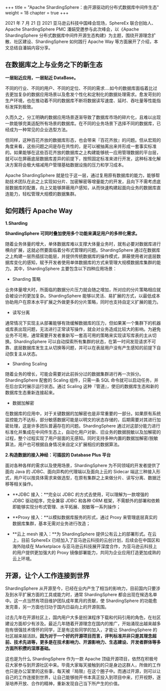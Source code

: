 +++
title = "Apache ShardingSphere：由开源驱动的分布式数据库中间件生态"
weight = 18
chapter = true
+++

2021 年 7 月 21 日 2021 亚马逊云科技中国峰会现场，SphereEx 联合创始人、Apache ShardingSphere PMC 潘娟受邀参与此次峰会，以《Apache ShardingSphere 分布式数据库中间件开源生态构建》为主题，围绕开源理念扩散、社区建设、ShardingSphere 如何践行 Apache Way 等方面展开了介绍，本文总结自潘娟内容分享。

## 在数据库之上与业务之下的新生态
**一层贴近应用，一层贴近 DataBase。**

不同的行业、不同的用户、不同的定位、不同的需求....如今的数据库面临着比过去更加复杂的数据应用场景以及愈发个性化和定制化的数据处理需求。愈发苛刻的生产环境，也在推动着不同的数据库不断将数据读写速度、延时、吞吐量等性能指标发挥到极致。

久而久之，分工明确的数据应用场景逐渐导致了数据库市场的碎片化，且难以出现一款能够完美适配所有场景的数据库。在不同的业务场景下选择不同的数据库，已经成为一种常见的企业选型方法。

但同样，这种百花齐放的数据库形态，也会带来『百花齐放』的问题。但从宏观的角度来看，这些问题之间是存在共性的，是可以被抽离出来并形成一套事实标准的。如果能够在这些百花齐放的数据库之上构建能够统一应用管理数据的平台层，就可以在屏蔽底层数据库差异的前提下，按照固定标准来进行开发，这种标准化解决方案将会极大缩减用户管理基础数据设施的压力和学习成本。

Apache ShardingSphere 就是位于这一层，通过复用原有数据库的能力，能够帮助技术团队在此之上实现如分片、加密解密等增量能力的开发，且向下不需考虑底层数据库的配置，向上又能够屏蔽用户感知，从而快速构建起面向业务的数据库直连能力，轻松管理大规模的数据集群。

## 如何践行 Apache Way
**1.Sharding**

**ShardingSphere 可同时叠加使用多个功能来满足用户的多样化需求。**

随着业务体量的增大，单体数据库难以支撑大体量业务时，就有必要对数据库进行横向扩展，这就必然要面临着分布式管理的问题。ShardingSphere 通过在数据库之上构建一层热插拔功能层，并提供传统数据库的操作模式，屏蔽使用者对底层数据库变化的感知，赋予开发者使用单体数据库的方式来管理大规模数据库集群的能力。其中，ShardingSphere 主要包含以下四种应用场景：

* Sharding 策略

业务体量增大时，所面临的数据分片压力就会随之增加，所对应的分片策略相应就会被设计的更加复杂。ShardingSphere 能够以灵活、易扩展的方式，以最低成本协助用户在原本水平扩展之外做更多的分片策略，同时也支持自定义扩展的能力。

* 读写分离

通常情况下实现主从部署能够有效缓解数据库的压力，但如果某一个集群下的机器或库表出现问题，无法进行正常读写操作，就会对业务造成比较大的影响。为避免业务不可用，通常需要开发者重新写一套高可用的策略来实现读写库表的主从切换。ShardingSphere 可以自动探索所有集群的状态，在第一时间发现请求不可靠、底层数据库发生主从切换等问题，并可以在表层用户没有产生感知的前提下自动恢复主从状态。

* Sharding Scaling

随着业务的增长，可能会需要对此前拆分过的数据集群进行再一次拆分。ShardingSphere 配套的 Scaling 组件，只需一条 SQL 命令就可以启动任务，并在后台实时展示运行状态。通过 Scaling 这种『管道』，使旧的数据库生态和新的数据库生态重新连接起来。

* 数据加解密

在数据库的应用中，对于关键数据的加解密也是非常重要的一部分。如果原有系统监控能力不达标，部分敏感数据可能是以明文的状态存储的，后期需要对其进行加密处理，这是许多团队普遍存在的问题。ShardingSphere 通过对这部分能力进行标准化并集成在中间件生态上，自动化用户对新、旧业务的数据脱敏以及加解密的过程，整个过程实现了用户层面的无感知。同时支持多种内置的数据加解密/脱敏算法，用户也可根据自身情况来自定义扩展相应的数据算法。

**2.构造数据的接入神经：可插拔的 Database Plus 平台**

面对各种各样的需求以及使用场景，ShardingSphere 为不同领域的开发者提供了面向 Java 的 JDBC、面向异构的代理端以及面向上云的 Sidecar 端这三种接入形式，用户可以按具体需求来做选型，在原有集群之上来做分片、读写分离、数据迁移等相关操作。

* **JDBC 接入：**完全以 JDBC 的方式去使用，可以理解为一款增强的 JDBC 驱动程序，完全兼容 JDBC 和各种 ORM 框架，不需额外的部署和依赖即能够实现分布式管理、水平拓展、脱敏等一系列操作；

* **Proxy 接入：**以模拟数据库服务的形式，通过 Proxy 来管理底层真实的数据库集群，基本无需对业务进行改造；

* **云上 mesh 接入：**为 ShardingSphere 提供公有云上的部署形式。在云上，目前 SphereEx 已经加入了亚马逊云科技的云创计划，后续会在中国区和海外陆续在 Marketplace 与亚马逊云科技展开深度合作，为亚马逊云科技上的用户提供更加强大的 Proxy 镜像部署能力，共同为企业应用打造更加成熟的云上环境。



## 开源，让个人工作连接到世界
ShardingSphere 从开源至今，已经在业内产生了相当的影响力，目前国内只要涉及到水平扩展方面的工具或能力时，通常 ShardingSphere 都会出现在候选名单中。这一点当然有项目维护团队成年累月的贡献，使 ShardingSphere 的功能愈发完善，另一方面也归功于国内日益向上的开源氛围。

过去几年在开源社区上，国内用户大多是扮演程序下载和代码引用的角色，在社区建设方面却少有涉及。最近几年随着开源理念在国内的推广，开始涌现出越来越多抱有很强技术情怀的同学，正是有这些同学的加入，才能让 ShardingSphere 的社区越来越活跃。**因为对于一个好的开源项目而言，评判标准并非只是其理念超前、技术先进等，更多是在技术影响力、开源影响力、生态建设、开发者群体等多方面所积攒的深厚基础。**

这也是为什么 ShardingSphere 作为一款 Apache 顶级开源项目，依然在积极号召大家参与到开源社区中来。毕竟大家每天接触到的只是身边这群人，所做的工作也只是办公室里的这些事，每天被『局限』在这个圈子中。而通过开源，则可以让自己的工作连接到世界，让自己能够抛开书本真正投入到项目中来，打开视野，逐渐培养开放、合作的精神，重新发现自己当下所产生的价值。
